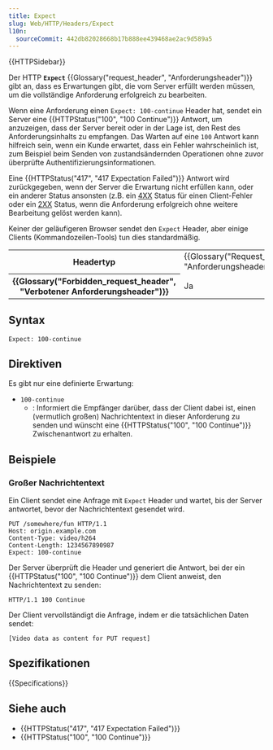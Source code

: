 ```yaml
---
title: Expect
slug: Web/HTTP/Headers/Expect
l10n:
  sourceCommit: 442db82028668b17b888ee439468ae2ac9d589a5
---
```


{{HTTPSidebar}}

Der HTTP **`Expect`** {{Glossary("request_header", "Anforderungsheader")}} gibt an, dass es Erwartungen gibt, die vom Server erfüllt werden müssen, um die vollständige Anforderung erfolgreich zu bearbeiten.

Wenn eine Anforderung einen `Expect: 100-continue` Header hat, sendet ein Server eine {{HTTPStatus("100", "100 Continue")}} Antwort, um anzuzeigen, dass der Server bereit oder in der Lage ist, den Rest des Anforderungsinhalts zu empfangen. Das Warten auf eine `100` Antwort kann hilfreich sein, wenn ein Kunde erwartet, dass ein Fehler wahrscheinlich ist, zum Beispiel beim Senden von zustandsändernden Operationen ohne zuvor überprüfte Authentifizierungsinformationen.

Eine {{HTTPStatus("417", "417 Expectation Failed")}} Antwort wird zurückgegeben, wenn der Server die Erwartung nicht erfüllen kann, oder ein anderer Status ansonsten (z.B. ein [4XX](/de/docs/Web/HTTP/Status#client_error_responses) Status für einen Client-Fehler oder ein [2XX](/de/docs/Web/HTTP/Status#successful_responses) Status, wenn die Anforderung erfolgreich ohne weitere Bearbeitung gelöst werden kann).

Keiner der geläufigeren Browser sendet den `Expect` Header, aber einige Clients (Kommandozeilen-Tools) tun dies standardmäßig.

<table class="properties">
  <tbody>
    <tr>
      <th scope="row">Headertyp</th>
      <td>{{Glossary("Request_header", "Anforderungsheader")}}</td>
    </tr>
    <tr>
      <th scope="row">{{Glossary("Forbidden_request_header", "Verbotener Anforderungsheader")}}</th>
      <td>Ja</td>
    </tr>
  </tbody>
</table>

## Syntax

```http
Expect: 100-continue
```

## Direktiven

Es gibt nur eine definierte Erwartung:

- `100-continue`
  - : Informiert die Empfänger darüber, dass der Client dabei ist, einen (vermutlich großen) Nachrichtentext in dieser Anforderung zu senden und wünscht eine {{HTTPStatus("100", "100 Continue")}} Zwischenantwort zu erhalten.

## Beispiele

### Großer Nachrichtentext

Ein Client sendet eine Anfrage mit `Expect` Header und wartet, bis der Server antwortet, bevor der Nachrichtentext gesendet wird.

```http
PUT /somewhere/fun HTTP/1.1
Host: origin.example.com
Content-Type: video/h264
Content-Length: 1234567890987
Expect: 100-continue
```

Der Server überprüft die Header und generiert die Antwort, bei der ein {{HTTPStatus("100", "100 Continue")}} dem Client anweist, den Nachrichtentext zu senden:

```http
HTTP/1.1 100 Continue
```

Der Client vervollständigt die Anfrage, indem er die tatsächlichen Daten sendet:

```http
[Video data as content for PUT request]
```

## Spezifikationen

{{Specifications}}

## Siehe auch

- {{HTTPStatus("417", "417 Expectation Failed")}}
- {{HTTPStatus("100", "100 Continue")}}
